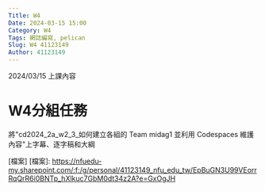 ```yaml
---
Title: W4
Date: 2024-03-15 15:00
Category: W4
Tags: 網誌編寫, pelican
Slug: W4 41123149
Author: 41123149
---
```


2024/03/15 上課內容

<!-- PELICAN_END_SUMMARY -->

# W4分組任務
將"cd2024_2a_w2_3_如何建立各組的 Team midag1 並利用 Codespaces 維護內容"上字幕、逐字稿和大綱

[檔案]
[檔案]: https://nfuedu-my.sharepoint.com/:f:/g/personal/41123149_nfu_edu_tw/EpBuGN3U99VEorrRqQrR6i0BNTp_hXlkuc7GbM0dt34z2A?e=GxOgJH